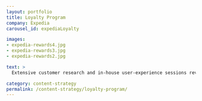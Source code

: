 ```yaml
---
layout: portfolio
title: Loyalty Program
company: Expedia
carousel_id: expediaLoyalty

images:
- expedia-rewards4.jpg
- expedia-rewards3.jpg
- expedia-rewards2.jpg

text: >
  Extensive customer research and in-house user-experience sessions revealed that Expedia was targeting a vastly undertapped market. This landing page for the loyalty program was one of several pieces of digital content&mdash;including in-house ads and emails&mdash;that helped convince members of this target market to engage with the company's loyalty program. This program drove 1 million new signups and $1 billion in revenue in less than 6 months.

category: content-strategy
permalink: /content-strategy/loyalty-program/
---
```

